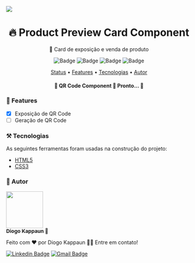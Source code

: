 <img src="design/mockup.jpg">

<h1 align="center">
  🔥 Product Preview Card Component
</h1>

<p align="center">🚀 Card de exposição e venda de produto</p>

<div align="center">

  ![Badge](https://img.shields.io/github/last-commit/diogo-kappaun/qr-code-component)
  ![Badge](https://img.shields.io/github/license/diogo-kappaun/qr-code-component)
  ![Badge](https://img.shields.io/github/languages/code-size/diogo-kappaun/qr-code-component)
  ![Badge](https://img.shields.io/github/stars/diogo-kappaun/qr-code-component?style=social)

</div>

<p align="center">
 <a href="#status">Status</a> •
 <a href="#features">Features</a> • 
 <a href="#tecnologias">Tecnologias</a> • 
 <a href="#autor">Autor</a>
</p>

<h4 align="center" id="status"> 
	🚧  QR Code Component 🚀 Pronto...  🚧
</h4>

<h3 id="features"> 📝 Features</h3>

- [x] Exposição de QR Code
- [ ] Geração de QR Code

<h3 id="tecnologias">⚒️ Tecnologias </h3>

As seguintes ferramentas foram usadas na construção do projeto:

- [HTML5](https://developer.mozilla.org/en-US/docs/Glossary/HTML5)
- [CSS3](https://developer.mozilla.org/pt-BR/docs/Web/CSS)

<h3 id="autor">🧔 Autor</h3>


 <img src="https://avatars.githubusercontent.com/u/115656394?v=4" width="100px;" alt=""/>
 <sub><h3 style="margin: 0;">Diogo Kappaun 🚀</h3></sub>


Feito com ❤️ por Diogo Kappaun 👋🏽 Entre em contato!

[![Linkedin Badge](https://img.shields.io/badge/-Diogo-blue?style=flat-square&logo=Linkedin&logoColor=white&link=https://www.linkedin.com/in/diogo-kappaun-2070b2265/)](https://www.linkedin.com/in/diogo-kappaun-2070b2265/) 
[![Gmail Badge](https://img.shields.io/badge/-diogokappaun@gmail.com-c14438?style=flat-square&logo=Gmail&logoColor=white&link=mailto:diogokappaun@gmail.com)](mailto:diogokappaun@gmail.com)
